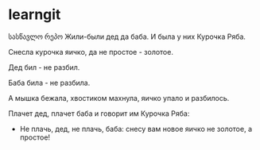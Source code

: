 # learngit
სასწავლო რეპო
Жили-были дед да баба. И была у них Курочка Ряба.

Снесла курочка яичко, да не простое - золотое.

Дед бил - не разбил.

Баба била - не разбила.

А мышка бежала, хвостиком махнула, яичко упало и разбилось.

Плачет дед, плачет баба и говорит им Курочка Ряба:

- Не плачь, дед, не плачь, баба: снесу вам новое яичко не золотое, а простое!
